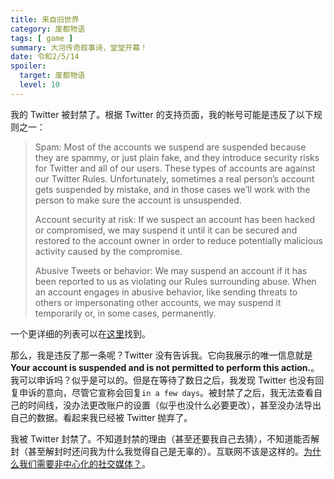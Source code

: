 ```yaml
---
title: 来自旧世界
category: 废都物语
tags: [ game ]
summary: 大河传奇叙事诗，堂堂开幕！
date: 令和2/5/14
spoiler:
  target: 废都物语
  level: 10
---
```

我的 Twitter 被封禁了。根据 Twitter 的支持页面，我的帐号可能是违反了以下规则之一：

> Spam: Most of the accounts we suspend are suspended because they are spammy, or just plain fake, and they introduce security risks for Twitter and all of our users. These types of accounts are against our Twitter Rules. Unfortunately, sometimes a real person’s account gets suspended by mistake, and in those cases we’ll work with the person to make sure the account is unsuspended.
>
> Account security at risk: If we suspect an account has been hacked or compromised, we may suspend it until it can be secured and restored to the account owner in order to reduce potentially malicious activity caused by the compromise.
>
> Abusive Tweets or behavior: We may suspend an account if it has been reported to us as violating our Rules surrounding abuse. When an account engages in abusive behavior, like sending threats to others or impersonating other accounts, we may suspend it temporarily or, in some cases, permanently.

一个更详细的列表可以在[这里](https://help.twitter.com/en/rules-and-policies/twitter-rules)找到。

那么，我是违反了那一条呢？Twitter 没有告诉我。它向我展示的唯一信息就是**Your account is suspended and is not permitted to perform this action.**。我可以申诉吗？似乎是可以的。但是在等待了数日之后，我发现 Twitter 也没有回复申诉的意向，尽管它宣称会回复`in a few days`。被封禁了之后，我无法查看自己的时间线，没办法更改账户的设置（似乎也没什么必要更改），甚至没办法导出自己的数据。看起来我已经被 Twitter 抛弃了。

我被 Twitter 封禁了。不知道封禁的理由（甚至还要我自己去猜），不知道能否解封（甚至解封时还问我为什么我觉得自己是无辜的）。互联网不该是这样的。[为什么我们需要非中心化的社交媒体？](https://fiveyellowmice.com/posts/2017/06/why-we-need-decentralized-social-media-1.html)。
